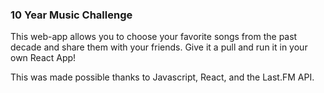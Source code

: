 ### 10 Year Music Challenge

This web-app allows you to choose your favorite songs from the past decade and share them with your friends.
Give it a pull and run it in your own React App!

This was made possible thanks to Javascript, React, and the Last.FM API.